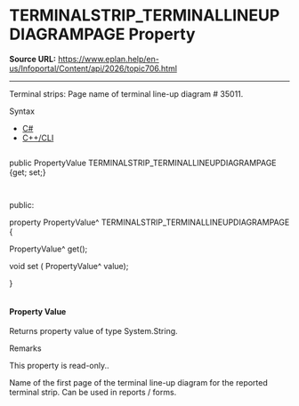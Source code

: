 # TERMINALSTRIP_TERMINALLINEUPDIAGRAMPAGE Property

**Source URL:** https://www.eplan.help/en-us/Infoportal/Content/api/2026/topic706.html

---

Terminal strips: Page name of terminal line-up diagram # 35011.

Syntax

- [C#](#i-syntax-CS)
- [C++/CLI](#i-syntax-CPP2005)

```
```
public PropertyValue TERMINALSTRIP_TERMINALLINEUPDIAGRAMPAGE {get; set;}
```
```

```
```
public:

property PropertyValue^ TERMINALSTRIP_TERMINALLINEUPDIAGRAMPAGE {

   PropertyValue^ get();

   void set (    PropertyValue^ value);

}
```
```

#### Property Value

Returns property value of type System.String.

Remarks

This property is read-only..

Name of the first page of the terminal line-up diagram for the reported terminal strip. Can be used in reports / forms.

